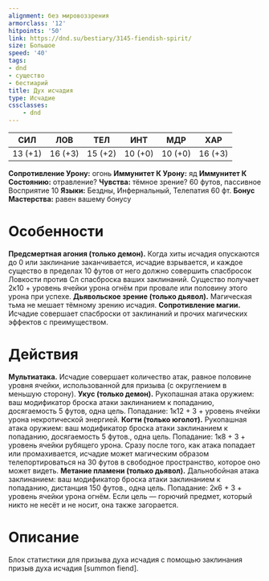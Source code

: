```yaml
---
alignment: без мировоззрения
armorclass: '12'
hitpoints: '50'
link: https://dnd.su/bestiary/3145-fiendish-spirit/
size: Большое
speed: '40'
tags:
- dnd
- существо
- бестиарий
title: Дух исчадия
type: Исчадие
cssclasses:
    - dnd
---
```



| СИЛ | ЛОВ | ТЕЛ | ИНТ | МДР | ХАР |
|---|---|---|---|---|---|
| 13 (+1) | 16 (+3) | 15 (+2) | 10 (+0) | 10 (+0) | 16 (+3) |
**Сопротивление Урону:** огонь
**Иммунитет К Урону:** яд
**Иммунитет К Состоянию:** отравление?
**Чувства:** тёмное зрение? 60 футов, пассивное Восприятие 10
**Языки:** Бездны, Инфернальный, Телепатия 60 фт.
**Бонус Мастерства:** равен вашему бонусу


# Особенности
**Предсмертная агония (только демон).** Когда хиты исчадия опускаются до 0 или заклинание заканчивается, исчадие взрывается, и каждое существо в пределах 10 футов от него должно совершить спасбросок Ловкости против Сл спасброска ваших заклинаний. Существо получает 2к10 + уровень ячейки урона огнём при провале или половину этого урона при успехе.
**Дьявольское зрение (только дьявол).** Магическая тьма не мешает тёмному зрению исчадия.
**Сопротивление магии.** Исчадие совершает спасброски от заклинаний и прочих магических эффектов с преимуществом.


# Действия
**Мультиатака.** Исчадие совершает количество атак, равное половине уровня ячейки, использованной для призыва (с округлением в меньшую сторону).
**Укус (только демон).** Рукопашная атака оружием: ваш модификатор броска атаки заклинанием к попаданию, досягаемость 5 футов, одна цель. Попадание: 1к12 + 3 + уровень ячейки урона некротической энергией.
**Когти (только юголот).** Рукопашная атака оружием: ваш модификатор броска атаки заклинанием к попаданию, досягаемость 5 футов., одна цель. Попадание: 1к8 + 3 + уровень ячейки рубящего урона. Сразу после того, как атака попадает или промахивается, исчадие может магическим образом телепортироваться на 30 футов в свободное пространство, которое оно может видеть.
**Метание пламени (только дьявол).** Дальнобойная атака заклинанием: ваш модификатор броска атаки заклинанием к попаданию, дистанция 150 футов., одна цель. Попадание: 2к6 + 3 + уровень ячейки урона огнём. Если цель — горючий предмет, который никто не несёт и не носит, она также загорается.


# Описание
Блок статистики для призыва духа исчадия с помощью заклинания призыв духа исчадия [summon fiend].